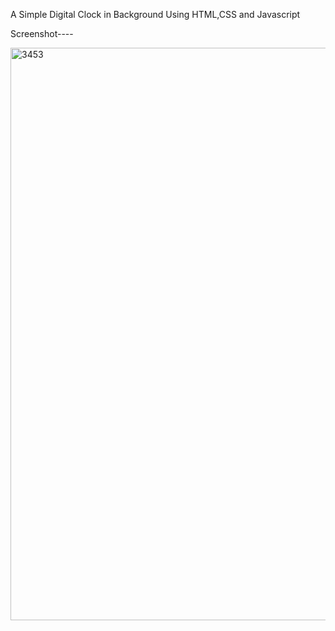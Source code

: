 A Simple Digital Clock in Background Using HTML,CSS and Javascript

Screenshot----


<img width="916" alt="3453" src="https://github.com/user-attachments/assets/a7c91de9-936e-4d03-9001-089f4fc0bb1d" />
